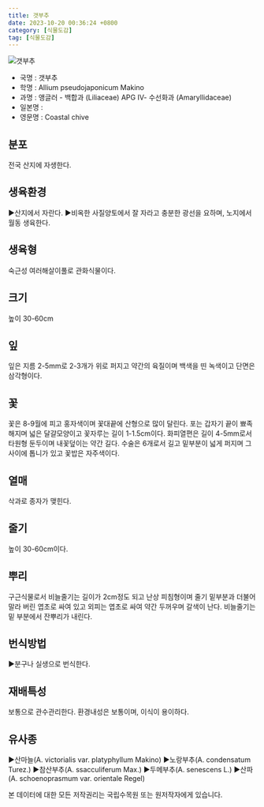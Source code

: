 ```yaml
---
title: 갯부추
date: 2023-10-20 00:36:24 +0800
category: [식물도감]
tag: [식물도감]
---
```




![갯부추](/fileUpload/plants/basic/Liliaceae/Allium/8704/8704_1_th2.jpg)
- 국명 : 갯부추
- 학명 : Allium pseudojaponicum Makino
- 과명 : 앵글러 - 백합과 (Liliaceae) APG Ⅳ- 수선화과 (Amaryllidaceae)
- 일본명 : 
- 영문명 : Coastal chive


## 분포
전국 산지에 자생한다.
## 생육환경
▶산지에서 자란다. ▶비옥한 사질양토에서 잘 자라고 충분한 광선을 요하며, 노지에서 월동 생육한다.
## 생육형
숙근성 여러해살이풀로 관화식물이다.
## 크기
높이 30-60cm
## 잎
잎은 지름 2-5mm로 2-3개가 위로 퍼지고 약간의 육질이며 백색을 띤 녹색이고 단면은 삼각형이다.
## 꽃
꽃은 8-9월에 피고 홍자색이며 꽃대끝에 산형으로 많이 달린다. 포는 갑자기 끝이 뾰족해지며 넓은 달걀모양이고 꽃자루는 길이 1-1.5cm이다. 화피열편은 길이 4-5mm로서 타원형 둔두이며 내꽃덮이는 약간 길다. 수술은 6개로서 길고 밑부분이 넓게 퍼지며 그 사이에 톱니가 있고 꽃밥은 자주색이다.
## 열매
삭과로 종자가 맺힌다.
## 줄기
높이 30-60cm이다.
## 뿌리
구근식물로서 비늘줄기는 길이가 2cm정도 되고 난상 피침형이며 줄기 밑부분과 더불어 말라 버린 엽초로 싸여 있고 외피는 엽초로 싸여 약간 두꺼우며 갈색이 난다. 비늘줄기는 밑 부분에서 잔뿌리가 내린다.
## 번식방법
▶분구나 실생으로 번식한다.
## 재배특성
보통으로 관수관리한다. 환경내성은 보통이며, 이식이 용이하다.
## 유사종
▶산마늘(A. victorialis var. platyphyllum Makino)▶노랑부추(A. condensatum Turez.)▶참산부추(A. ssacculiferum Max.)▶두메부추(A. senescens L.)▶산파(A. schoenoprasmum var. orientale Regel)






본 데이터에 대한 모든 저작권리는 국립수목원 또는 원저작자에게 있습니다.
